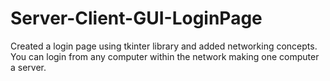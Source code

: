 # Server-Client-GUI-LoginPage
Created a login page using tkinter library and added networking concepts. You can login from any computer within the network making one computer a server.
